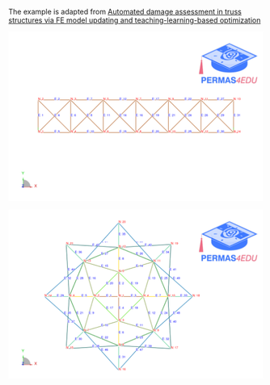 The example is adapted from [Automated damage assessment in truss structures via FE model updating and teaching-learning-based optimization](http://dx.doi.org/10.31462/jseam.2024.04219237)

![31-bar planar truss](31_bar_planar_truss.png)

![52 bar](52_bar_space_truss.png)
